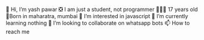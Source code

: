 👋 Hi, I’m yash pawar
❎ I am just a student, not programmer
👨🏻‍🦱 17 years old
🤙Born in maharatra, mumbai 
👀 I’m interested in javascript
🌱 I’m currently learning nothing
💞️ I’m looking to collaborate on whatsapp bots
📫 How to reach me
